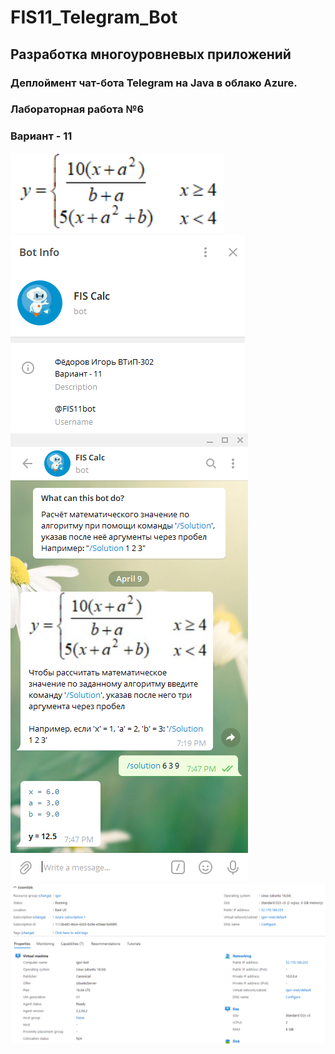 # FIS11_Telegram_Bot
## Разработка многоуровневых приложений
### Деплоймент чат-бота Telegram на Java в облако Azure.
### Лабораторная работа №6
### Вариант - 11
![Вариант](Вариант.png)  
![Описание](pictures/Описание.png)  
![Бот](pictures/Бот.png)
![Виртуальная_машина](pictures/Виртуальная_Машина.png)
